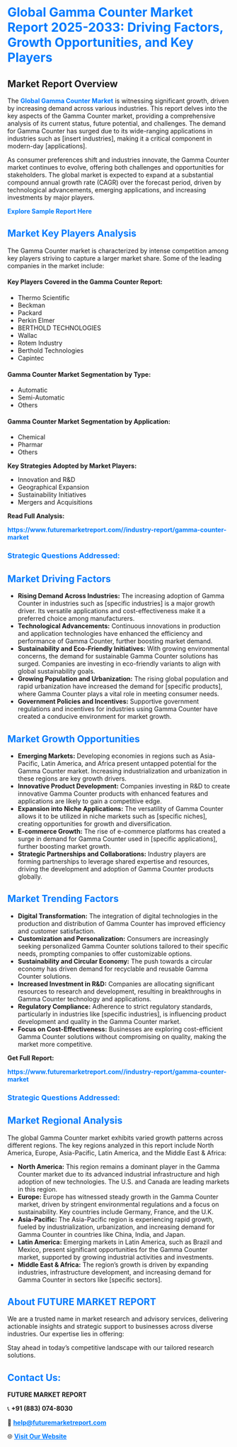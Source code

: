 <h1 style="color: #007BFF;">Global Gamma Counter Market Report 2025-2033: Driving Factors, Growth Opportunities, and Key Players</h1>

<section id="overview">
<h2>Market Report Overview</h2>
<p>The <a href="https://www.futuremarketreport.com//industry-report/gamma-counter-market" style="color: #007BFF; text-decoration: none;"><strong>Global Gamma Counter Market</strong></a> is witnessing significant growth, driven by increasing demand across various industries. This report delves into the key aspects of the Gamma Counter market, providing a comprehensive analysis of its current status, future potential, and challenges. The demand for Gamma Counter has surged due to its wide-ranging applications in industries such as [insert industries], making it a critical component in modern-day [applications].</p>
<p>As consumer preferences shift and industries innovate, the Gamma Counter market continues to evolve, offering both challenges and opportunities for stakeholders. The global market is expected to expand at a substantial compound annual growth rate (CAGR) over the forecast period, driven by technological advancements, emerging applications, and increasing investments by major players.</p>
</section>

<section id="overview">
<p><a href="https://www.futuremarketreport.com//request-sample/reportId=52903" style="color: #007BFF; text-decoration: none;"><strong>Explore Sample Report Here</strong></a></p>
</section>

<section id="key-players">
<h2 style="color: #007BFF;">Market Key Players Analysis</h2>
<p>The Gamma Counter market is characterized by intense competition among key players striving to capture a larger market share. Some of the leading companies in the market include:</p>
<h4>Key Players Covered in the Gamma Counter Report:</h4>
<ul><li>Thermo Scientific</li><li>Beckman</li><li>Packard</li><li>Perkin Elmer</li><li>BERTHOLD TECHNOLOGIES</li><li>Wallac</li><li>Rotem Industry</li><li>Berthold Technologies</li><li>Capintec</li></ul>
<h4>Gamma Counter Market Segmentation by Type:</h4>
<ul><li>Automatic</li><li>Semi-Automatic</li><li>Others</li></ul>

<h4>Gamma Counter Market Segmentation by Application:</h4>
<ul><li>Chemical</li><li>Pharmar</li><li>Others</li></ul>
<p><strong>Key Strategies Adopted by Market Players:</strong></p>
<ul>
<li>Innovation and R&D</li>
<li>Geographical Expansion</li>
<li>Sustainability Initiatives</li>
<li>Mergers and Acquisitions</li>
</ul>
</section>

<section>
<p><strong>Read Full Analysis: </strong></p><a href="https://www.futuremarketreport.com//industry-report/gamma-counter-market" style="color: #007BFF; text-decoration: none;"><strong>https://www.futuremarketreport.com//industry-report/gamma-counter-market</strong></a>
<h3 style="color: #007BFF;">Strategic Questions Addressed:</h3>
</section>

<section id="driving-factors">
<h2 style="color: #007BFF;">Market Driving Factors</h2>
<ul>
<li><strong>Rising Demand Across Industries:</strong> The increasing adoption of Gamma Counter in industries such as [specific industries] is a major growth driver. Its versatile applications and cost-effectiveness make it a preferred choice among manufacturers.</li>
<li><strong>Technological Advancements:</strong> Continuous innovations in production and application technologies have enhanced the efficiency and performance of Gamma Counter, further boosting market demand.</li>
<li><strong>Sustainability and Eco-Friendly Initiatives:</strong> With growing environmental concerns, the demand for sustainable Gamma Counter solutions has surged. Companies are investing in eco-friendly variants to align with global sustainability goals.</li>
<li><strong>Growing Population and Urbanization:</strong> The rising global population and rapid urbanization have increased the demand for [specific products], where Gamma Counter plays a vital role in meeting consumer needs.</li>
<li><strong>Government Policies and Incentives:</strong> Supportive government regulations and incentives for industries using Gamma Counter have created a conducive environment for market growth.</li>
</ul>
</section>

<section id="growth-opportunities">
<h2 style="color: #007BFF;">Market Growth Opportunities</h2>
<ul>
<li><strong>Emerging Markets:</strong> Developing economies in regions such as Asia-Pacific, Latin America, and Africa present untapped potential for the Gamma Counter market. Increasing industrialization and urbanization in these regions are key growth drivers.</li>
<li><strong>Innovative Product Development:</strong> Companies investing in R&D to create innovative Gamma Counter products with enhanced features and applications are likely to gain a competitive edge.</li>
<li><strong>Expansion into Niche Applications:</strong> The versatility of Gamma Counter allows it to be utilized in niche markets such as [specific niches], creating opportunities for growth and diversification.</li>
<li><strong>E-commerce Growth:</strong> The rise of e-commerce platforms has created a surge in demand for Gamma Counter used in [specific applications], further boosting market growth.</li>
<li><strong>Strategic Partnerships and Collaborations:</strong> Industry players are forming partnerships to leverage shared expertise and resources, driving the development and adoption of Gamma Counter products globally.</li>
</ul>
</section>

<section id="trending-factors">
<h2 style="color: #007BFF;">Market Trending Factors</h2>
<ul>
<li><strong>Digital Transformation:</strong> The integration of digital technologies in the production and distribution of Gamma Counter has improved efficiency and customer satisfaction.</li>
<li><strong>Customization and Personalization:</strong> Consumers are increasingly seeking personalized Gamma Counter solutions tailored to their specific needs, prompting companies to offer customizable options.</li>
<li><strong>Sustainability and Circular Economy:</strong> The push towards a circular economy has driven demand for recyclable and reusable Gamma Counter solutions.</li>
<li><strong>Increased Investment in R&D:</strong> Companies are allocating significant resources to research and development, resulting in breakthroughs in Gamma Counter technology and applications.</li>
<li><strong>Regulatory Compliance:</strong> Adherence to strict regulatory standards, particularly in industries like [specific industries], is influencing product development and quality in the Gamma Counter market.</li>
<li><strong>Focus on Cost-Effectiveness:</strong> Businesses are exploring cost-efficient Gamma Counter solutions without compromising on quality, making the market more competitive.</li>
</ul>
</section>

<section>
<p><strong>Get Full Report: </strong></p><a href="https://www.futuremarketreport.com//industry-report/gamma-counter-market" style="color: #007BFF; text-decoration: none;"><strong>https://www.futuremarketreport.com//industry-report/gamma-counter-market</strong></a>
<h3 style="color: #007BFF;">Strategic Questions Addressed:</h3>
</section>


<section id="regional-analysis">
<h2 style="color: #007BFF;">Market Regional Analysis</h2>
<p>The global Gamma Counter market exhibits varied growth patterns across different regions. The key regions analyzed in this report include North America, Europe, Asia-Pacific, Latin America, and the Middle East & Africa:</p>
<ul>
<li><strong>North America:</strong> This region remains a dominant player in the Gamma Counter market due to its advanced industrial infrastructure and high adoption of new technologies. The U.S. and Canada are leading markets in this region.</li>
<li><strong>Europe:</strong> Europe has witnessed steady growth in the Gamma Counter market, driven by stringent environmental regulations and a focus on sustainability. Key countries include Germany, France, and the U.K.</li>
<li><strong>Asia-Pacific:</strong> The Asia-Pacific region is experiencing rapid growth, fueled by industrialization, urbanization, and increasing demand for Gamma Counter in countries like China, India, and Japan.</li>
<li><strong>Latin America:</strong> Emerging markets in Latin America, such as Brazil and Mexico, present significant opportunities for the Gamma Counter market, supported by growing industrial activities and investments.</li>
<li><strong>Middle East & Africa:</strong> The region’s growth is driven by expanding industries, infrastructure development, and increasing demand for Gamma Counter in sectors like [specific sectors].</li>
</ul>
</section>

<footer>
<h2 style="color: #007BFF;">About FUTURE MARKET REPORT</h2>
<p>We are a trusted name in market research and advisory services, delivering actionable insights and strategic support to businesses across diverse industries. Our expertise lies in offering:</p>

<p>Stay ahead in today’s competitive landscape with our tailored research solutions.</p>

<h2 style="color: #007BFF;">Contact Us:</h2>
<p><strong>FUTURE MARKET REPORT</strong></p>
<p>📞 <strong>+91 (883) 074-8030</strong></p>
<p>📧 <strong><a href="mailto:help@futuremarketreport.com" style="color: #007BFF;">help@futuremarketreport.com</a></strong></p>
<p>🌐 <strong><a href="https://www.futuremarketreport.com/" style="color: #007BFF;">Visit Our Website</a></strong></p>
</footer>